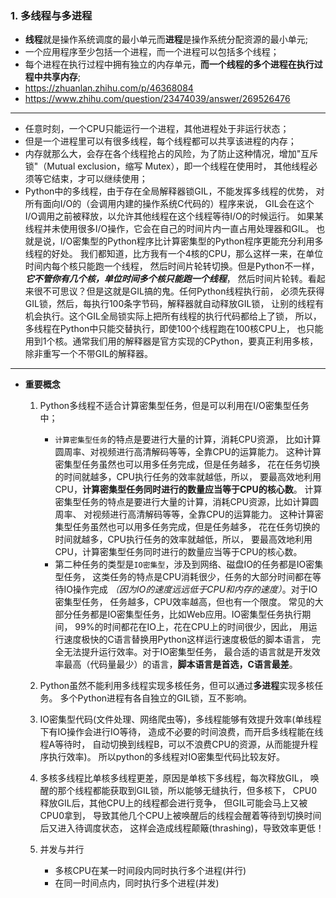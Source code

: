 ### 1. 多线程与多进程 
- **线程**就是操作系统调度的最小单元而**进程**是操作系统分配资源的最小单元;
- 一个应用程序至少包括一个进程，而一个进程可以包括多个线程；
- 每个进程在执行过程中拥有独立的内存单元，**而一个线程的多个进程在执行过程中共享内存**; 
- https://zhuanlan.zhihu.com/p/46368084 
- https://www.zhihu.com/question/23474039/answer/269526476
----------------
- 任意时刻，一个CPU只能运行一个进程，其他进程处于非运行状态；
- 但是一个进程里可以有很多线程，每个线程都可以共享该进程的内存；
- 内存就那么大，会存在各个线程抢占的风险，为了防止这种情况，增加"互斥锁"（Mutual exclusion，缩写 Mutex），即一个线程在使用时，
其他线程必须等它结束，才可以继续使用；
- Python中的多线程，由于存在全局解释器锁GIL，不能发挥多线程的优势，
对所有面向I/O的（会调用内建的操作系统C代码的）程序来说，
GIL会在这个I/O调用之前被释放，以允许其他线程在这个线程等待I/O的时候运行。
如果某线程并未使用很多I/O操作，它会在自己的时间片内一直占用处理器和GIL。
也就是说，I/O密集型的Python程序比计算密集型的Python程序更能充分利用多线程的好处。
我们都知道，比方我有一个4核的CPU，那么这样一来，在单位时间内每个核只能跑一个线程，
然后时间片轮转切换。但是Python不一样，***它不管你有几个核，单位时间多个核只能跑一个线程***，
然后时间片轮转。看起来很不可思议？但是这就是GIL搞的鬼。任何Python线程执行前，
必须先获得GIL锁，然后，每执行100条字节码，解释器就自动释放GIL锁，
让别的线程有机会执行。这个GIL全局锁实际上把所有线程的执行代码都给上了锁，
所以，多线程在Python中只能交替执行，即使100个线程跑在100核CPU上，
也只能用到1个核。通常我们用的解释器是官方实现的CPython，要真正利用多核，
除非重写一个不带GIL的解释器。
---
- **重要概念** 
    1. Python多线程不适合计算密集型任务，但是可以利用在I/O密集型任务中；
        - `计算密集型任务`的特点是要进行大量的计算，消耗CPU资源，
        比如计算圆周率、对视频进行高清解码等等，全靠CPU的运算能力。
        这种计算密集型任务虽然也可以用多任务完成，但是任务越多，
        花在任务切换的时间就越多，CPU执行任务的效率就越低，所以，
        要最高效地利用CPU，**计算密集型任务同时进行的数量应当等于CPU的核心数**。
        计算密集型任务的特点是要进行大量的计算，消耗CPU资源，比如计算圆周率、
        对视频进行高清解码等等，全靠CPU的运算能力。
        这种计算密集型任务虽然也可以用多任务完成，但是任务越多，
        花在任务切换的时间就越多，CPU执行任务的效率就越低，所以，
        要最高效地利用CPU，计算密集型任务同时进行的数量应当等于CPU的核心数。
        - 第二种任务的类型是`IO密集型`，涉及到网络、磁盘IO的任务都是IO密集型任务，
        这类任务的特点是CPU消耗很少，任务的大部分时间都在等待IO操作完成
        _（因为IO的速度远远低于CPU和内存的速度）_。对于IO密集型任务，
        任务越多，CPU效率越高，但也有一个限度。
        常见的大部分任务都是IO密集型任务，比如Web应用。IO密集型任务执行期间，
        99%的时间都花在IO上，花在CPU上的时间很少，因此，
        用运行速度极快的C语言替换用Python这样运行速度极低的脚本语言，
        完全无法提升运行效率。对于IO密集型任务，
        最合适的语言就是开发效率最高（代码量最少）的语言，**脚本语言是首选，C语言最差**。

    2. Python虽然不能利用多线程实现多核任务，但可以通过**多进程**实现多核任务。
    多个Python进程有各自独立的GIL锁，互不影响。
    3. IO密集型代码(文件处理、网络爬虫等)，多线程能够有效提升效率(单线程下有IO操作会进行IO等待，
    造成不必要的时间浪费，而开启多线程能在线程A等待时，
    自动切换到线程B，可以不浪费CPU的资源，从而能提升程序执行效率)。
    所以python的多线程对IO密集型代码比较友好。
    4. 多核多线程比单核多线程更差，原因是单核下多线程，每次释放GIL，
    唤醒的那个线程都能获取到GIL锁，所以能够无缝执行，但多核下，
    CPU0释放GIL后，其他CPU上的线程都会进行竞争，
    但GIL可能会马上又被CPU0拿到，
    导致其他几个CPU上被唤醒后的线程会醒着等待到切换时间后又进入待调度状态，
    这样会造成线程颠簸(thrashing)，导致效率更低！ 
    
    5. 并发与并行
        - 多核CPU在某一时间段内同时执行多个进程(并行)
        - 在同一时间点内，同时执行多个进程(并发)
        
        


